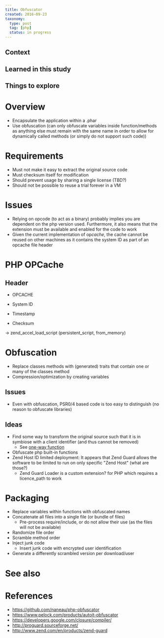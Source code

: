 ```yaml
---
title: Obfuscator
created: 2016-09-23
taxonomy:
  type: post
  tag: [php]
  status: in progress
---
```


## Context

## Learned in this study

## Things to explore

# Overview
* Encapsulate the application within a .phar
* Use obfuscation (can only obfuscate variables inside function/methods as anything else must remain with the same name in order to allow for dynamically called methods (or simply do not support such code))

# Requirements
* Must not make it easy to extract the original source code
* Must checksum itself for modification
* Should prevent usage by sharing a single license (TBD?)
* Should not be possible to reuse a trial forever in a VM

# Issues
* Relying on opcode (to act as a binary) probably implies you are dependent on the php version used. Furthermore, it also means that the extension must be available and enabled for the code to work
* Given the current implementation of op*cache*, the cache cannot be reused on other machines as it contains the system ID as part of an opcache file header

# PHP OPCache
## Header
* OPCACHE
* System ID
* Timestamp

* Checksum

-> zend_accel_load_script (persistent_script, from_memory)

# Obfuscation
* Replace classes methods with (generated) traits that contain one or many of the classes method
* Compression/optimization by creating variables

## Issues
* Even with obfuscation, PSR0/4 based code is too easy to distinguish (no reason to obfuscate libraries)

## Ideas
* Find some way to transform the original source such that it is in symbiose with a client identifier (and thus cannot be removed)
	* See [one-way function](https://en.wikipedia.org/wiki/One-way_function)
* Obfuscate php built-in functions
* Zend Host ID limited deployment: It appears that Zend Guard allows the software to be limited to run on only specific "Zend Host" (what are those?)
	* Zend Guard Loader is a custom extension? for PHP which requires a licence_path to work

# Packaging
* Replace variables within functions with obfuscated names
* Concatenate all files into a single file (or bundle of files)
	* Pre-process require/include, or do not allow their use (as the files will not be available)
* Randomize file order
* Scramble method order
* Inject junk code
	* Insert junk code with encrypted user identification
* Generate a differently scrambled version per download/user

# See also

# References
* https://github.com/naneau/php-obfuscator
* https://www.pelock.com/products/autoit-obfuscator
* https://developers.google.com/closure/compiler/
* http://proguard.sourceforge.net/
* http://www.zend.com/en/products/zend-guard
